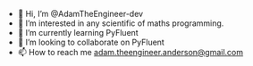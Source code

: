 - 👋 Hi, I’m @AdamTheEngineer-dev
- 👀 I’m interested in any scientific of maths programming.
- 🌱 I’m currently learning PyFluent
- 💞️ I’m looking to collaborate on PyFluent
- 📫 How to reach me adam.theengineer.anderson@gmail.com

<!---
AdamTheEngineer-dev/AdamTheEngineer-dev is a ✨ special ✨ repository because its `README.md` (this file) appears on your GitHub profile.
You can click the Preview link to take a look at your changes.
--->
